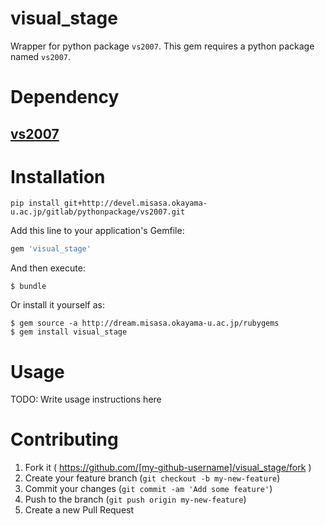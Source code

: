 # visual_stage

Wrapper for python package `vs2007`. This gem requires a python package named `vs2007`.


# Dependency

## [vs2007](http://devel.misasa.okayama-u.ac.jp/gitlab/pythonpackage/vs2007/tree/master "follow instruction")


# Installation

    pip install git+http://devel.misasa.okayama-u.ac.jp/gitlab/pythonpackage/vs2007.git

Add this line to your application's Gemfile:

```ruby
gem 'visual_stage'
```

And then execute:

    $ bundle

Or install it yourself as:

    $ gem source -a http://dream.misasa.okayama-u.ac.jp/rubygems
    $ gem install visual_stage

# Usage

TODO: Write usage instructions here

# Contributing

1. Fork it ( https://github.com/[my-github-username]/visual_stage/fork )
2. Create your feature branch (`git checkout -b my-new-feature`)
3. Commit your changes (`git commit -am 'Add some feature'`)
4. Push to the branch (`git push origin my-new-feature`)
5. Create a new Pull Request